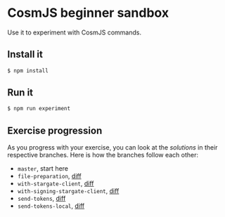 # CosmJS beginner sandbox

Use it to experiment with CosmJS commands.

## Install it

```sh
$ npm install
```

## Run it

```sh
$ npm run experiment
```

## Exercise progression

As you progress with your exercise, you can look at the _solutions_ in their respective branches. Here is how the branches follow each other:

* `master`, start here
* `file-preparation`, [diff](https://github.com/b9lab/cosmjs-sandbox/compare/master...file-preparation)
* `with-stargate-client`, [diff](https://github.com/b9lab/cosmjs-sandbox/compare/file-preparation...with-stargate-client)
* `with-signing-stargate-client`, [diff](https://github.com/b9lab/cosmjs-sandbox/compare/with-stargate-client...with-signing-stargate-client)
* `send-tokens`, [diff](https://github.com/b9lab/cosmjs-sandbox/compare/with-signing-stargate-client...send-tokens)
* `send-tokens-local`, [diff](https://github.com/b9lab/cosmjs-sandbox/compare/send-tokens...send-tokens-local)